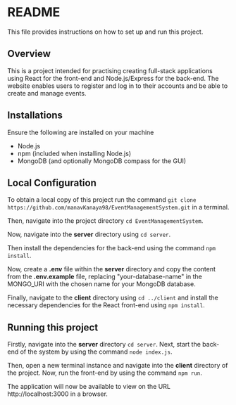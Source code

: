 
# README

This file provides instructions on how to set up and run this project.

## Overview

This is a project intended for practising creating full-stack applications using React for the front-end and 
Node.js/Express for the back-end. The website enables users to register and log in to their accounts and be able to create and 
manage events.

## Installations

Ensure the following are installed on your machine

- Node.js 
- npm (included when installing Node.js)
- MongoDB (and optionally MongoDB compass for the GUI)

## Local Configuration

To obtain a local copy of this project run the command `git clone https://github.com/manavKanaya98/EventManagementSystem.git` in a terminal.

Then, navigate into the project directory `cd EventManagementSystem`.

Now, navigate into the **server** directory using `cd server`.

Then install the dependencies for the back-end using the command `npm install`.

Now, create a **.env** file within the **server** directory and copy the content from the **.env.example** file, replacing "your-database-name" in the MONGO_URI with the chosen name for your MongoDB database.

Finally, navigate to the **client** directory using `cd ../client` and install the necessary dependencies for the React front-end using `npm install`.

## Running this project

Firstly, navigate into the **server** directory `cd server`.
Next, start the back-end of the system by using the command `node index.js`.

Then, open a new terminal instance and navigate into the **client** directory of the project.
Now, run the front-end by using the command `npm run`.

The application will now be available to view on the URL http://localhost:3000 in a browser.

